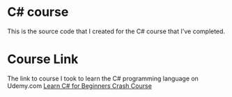 # C# course
This is the source code that I created for the C# course that I've completed.

# Course Link
The link to course I took to learn the C# programming language on Udemy.com
[Learn C# for Beginners Crash Course](https://www.udemy.com/share/101upg3@xj_zUSoABTVGRQKA5i8dVU4zJOvWedJiQ6MjiLOzsBzXsv8B3eAlIf4Ebz6l7F5l_A==/)
